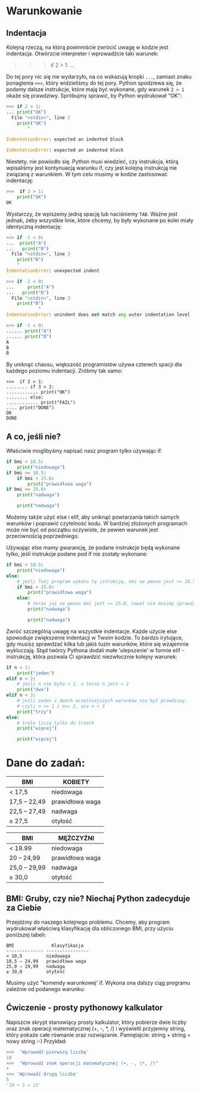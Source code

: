 Warunkowanie
============

Indentacja
----------

Kolejną rzeczą, na którą powinniście zwrócić uwagę w kodzie jest indentacja.
Otwórzcie interpreter i wprowadźcie taki warunek:

>>> if 2 > 1:
...

Do tej pory nic się nie wydarzyło, na co wskazują kropki `...`, zamiast
znaku ponaglenia `>>>`, który widzieliśmy do tej pory. Python spodziewa się,
że podamy dalsze instrukcje, które mają być wykonane, gdy warunek
`2 > 1` okaże się prawdziwy. Spróbujmy sprawić, by Python wydrukował "OK":

```python
>>> if 2 > 1:
... print("OK")
  File "<stdin>", line 2
    print("OK")
        ^

IndentationError: expected an indented block

IndentationError: expected an indented block
```

Niestety, nie powiodło się. Python musi wiedzieć, czy instrukcja, którą wpisaliśmy
jest kontynuacją warunku if, czy jest kolejną instrukcją nie związaną z warunkiem.
W tym celu musimy w kodzie zastosować indentację:

```python
>>>  if 2 > 1:
    print("OK")
OK
```

Wystarczy, że wpiszemy jedną spację lub naciśniemy `TAB`. Ważne jest jednak,
żeby wszystkie linie, które chcemy, by były wykonane po kolei miały identyczną
indentację:

```python
>>> if -1 < 0:
...  print("A")
...   print("B")
  File "<stdin>", line 3
    print("B")
    ^
IndentationError: unexpected indent

>>> if -1 < 0:
...     print("A")
...   print("B")
  File "<stdin>", line 3
    print("B")
            ^
IndentationError: unindent does not match any outer indentation level

>>> if -1 < 0:
...... print("A")
...... print("B")
A
B
B
```

By uniknąć chaosu, większość programistów używa czterech spacji dla
każdego poziomu indentacji. Zróbmy tak samo:

	>>>  if 2 > 1:
	........ if 3 > 2:
	............ print("OK")
	........ else:
	............ print("FAIL")
	.... print("DONE")
	OK
	DONE

A co, jeśli nie?
----------------

Właściwie moglibyśmy napisać nasz program tylko używając if:

```python
if bmi < 18.5:
    print("niedowaga")
if bmi >= 18.5:
    if bmi < 25.0:
        print("prawidłowa waga")
if bmi >= 25.0:
    print("nadwaga")

    print("nadwaga")

```

Możemy także użyć else i elif, aby uniknąć powtarzania takich samych warunków
i poprawić czytelność kodu. W bardziej złożonych programach może nie być
od początku oczywiste, że pewien warunek jest przeciwnością poprzedniego.

Używając else mamy gwarancję, że podane instrukcje będą wykonane tylko,
jeśli instrukcje podane pod if nie zostały wykonane:

```python
if bmi < 18.5:
    print("niedowaga")
else:
    # jeśli Twój program wykona tę istrukcję, bmi na pewno jest >= 18.5!
    if bmi < 25.0:
        print("prawidłowa waga")
    else:
        # teraz już na pewno bmi jest >= 25.0, nawet nie musimy sprawdzać
        print("nadwaga")

        print("nadwaga")

```

Zwróć szczególną uwagę na wszystkie indentacje. Każde użycie else spowoduje
zwiększenie indentacji w Twoim kodzie.
To bardzo irytujące, gdy musisz sprawdzać kilka lub jakiś tuzin warunków,
które się wzajemnie wykluczają. Stąd twórcy Pythona dodali małe
'ulepszenie' w formie elif - instrukcję, która pozwala Ci sprawdzić
niezwłocznie kolejny warunek:

```python
if n < 1:
    print("jeden")
elif n < 2:
    # jeśli n nie było < 1, a teraz n jest < 2
    print("dwa")
elif n < 3:
    # jeśli żaden z dwóch wcześniejszych warunków nie był prawdziwy,
    # czyli n >= 1 i n>= 2, ale n < 3
    print("trzy")
else:
    # trole liczą tylko do trzech
    print("więcej")

    print("więcej")

```

Dane do zadań:
==============

| BMI          | KOBIETY         |
|--------------|-----------------|
| < 17,5       | niedowaga       |
| 17,5 – 22,49 | prawidłowa waga |
| 22,5 – 27,49 | nadwaga         |
| ≥ 27,5       | otyłość         |

| BMI          | MĘŻCZYŹNI       |
|--------------|-----------------|
| < 19.99      | niedowaga       |
| 20 – 24,99   | prawidłowa waga |
| 25,0 – 29,99 | nadwaga         |
| ≥ 30,0       | otyłość         |



BMI: Gruby, czy nie? Niechaj Python zadecyduje za Ciebie
--------------------------------------------------------

Przejdźmy do naszego kolejnego problemu. Chcemy, aby program wydrukował
właściwą klasyfikację dla obliczonego BMI, przy użyciu poniższej tabeli:

  	BMI              Klasyfikacja
  	-------------- ----------------
  	< 18,5         niedowaga
  	18,5 – 24,99   prawidłowa waga
  	25,0 – 29,99   nadwaga
  	≥ 30,0         otyłość

Musimy użyć "komendy warunkowej' if. Wykona ona dalszy ciąg programu
zależnie od podanego warunku:

Ćwiczenie - prosty pythonowy kalkulator
---------------------------------------

Napiszcie skrypt stanowiący prosty kalkulator, który pobierze dwie
liczby oraz znak operacji matematycznej (+, -, \*, /) i wyświetli
przyjemny string, który pokaże całe równanie oraz rozwiązanie. 
Pamiętajcie: string + string = nowy string :-)
Przykład:

```python
>>>  'Wprowadź pierwszą liczbę' 
10 
>>>  "Wprowadź znak operacji matematycznej (+, -, \*, /)" 
+ 
>>> 'Wprowadź drugą liczbę'
5
'10 + 5 = 15'
```
